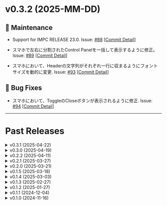 <!-- TEMPLATE
# v0.0.0 (yyyy-mm-dd)
## 💥 Breaking
## 📝 Documentation
## 🚀 Performance
## 🌟 New Features
## 🐛 Bug Fixes
## 🔧 Maintenance
## ⛔️ Deprecated
## 🖼️ User Interface
+ commitMessage. Issue: #XX [[Commit Detail](https://github.com/akikuno/TSUMUGI-dev/commit/xxxxx)]
-->

<!-- = TODO ====
- Phenodigmを使って、ヒト疾患を関連付ける #87
- 遺伝子aが検索リストに出てこない #86
- binaryの表現型リストをアップロード #85
- deployコードの一元化 #84
- Enable the exclusion or extraction of specific phenotypes from the network #36
-->

<!-- ############################################################ # -->

# v0.3.2 (2025-MM-DD)

## 🔧 Maintenance

+ Support for IMPC RELEASE 23.0. Issue: [#88](https://github.com/akikuno/TSUMUGI-dev/issues/88) [[Commit Detail](https://github.com/akikuno/TSUMUGI-dev/commit/e0dbbfce604394e66c2d71049560e42f41030947)]

+ スマホで左右に分割されたControl Panelを一括して表示するように修正。Issue: [#89](https://github.com/akikuno/TSUMUGI-dev/issues/89) [[Commit Detail](https://github.com/akikuno/TSUMUGI-dev/commit/73da4c4774062f836ff187ad7e2b1494bbf203c6)]

+ スマホにおいて、Headerの文字列がそれぞれ一行に収まるようにフォントサイズを動的に変更. Issue: [#93](https://github.com/akikuno/TSUMUGI-dev/issues/93) [[Commit Detail](https://github.com/akikuno/TSUMUGI-dev/commit/ab26c11232ffa56ed316a8658403b5a767756a8f)]

## 🐛 Bug Fixes

+ スマホにおいて、ToggleのCloseボタンが表示されるように修正. Issue: [#94](https://github.com/akikuno/TSUMUGI-dev/issues/94) [[Commit Detail](https://github.com/akikuno/TSUMUGI-dev/commit/73da4c4774062f836ff187ad7e2b1494bbf203c6)]


-------------------------------------------------------------

# Past Releases

<!-- =============================================================
<details>
<summary> v0.X.X (2025-MM-DD) </summary>

</details>
============================================================= -->

<details>
<summary> v0.3.1 (2025-04-22) </summary>

## 🖼️ User Interface

- The user-specified phenotype is now always displayed, regardless of filter settings  
  Issue [#80](https://github.com/akikuno/TSUMUGI-dev/issues/80)  
  [[Commit Detail](https://github.com/akikuno/TSUMUGI-dev/commit/4195f75481040696fed366ab3f69b1742c233477)]

- Added TSUMUGI version information and a contact form to the footer  
  Issue [#79](https://github.com/akikuno/TSUMUGI-dev/issues/79)  
  [[Commit Detail](https://github.com/akikuno/TSUMUGI-dev/commit/4704544d9cbc2cf040f83c8f827c144501a76e73)]

## 🐛 Bug Fixes

- Ensured that all nodes and edges related to the target phenotype are properly displayed  
  Issue [#54](https://github.com/akikuno/TSUMUGI-dev/issues/54)  
  [[Commit Detail](https://github.com/akikuno/TSUMUGI-dev/commit/1f08e851bf1e9009d754cc5f5727f23c9f0901cb)]

- To prevent nodes from disappearing when adjusting the slider, the row with the largest absolute effect size (between Homo and Hetero) is now selected  
  Issue [#72](https://github.com/akikuno/TSUMUGI-dev/issues/72)  
  [[Commit Detail](https://github.com/akikuno/TSUMUGI-dev/commit/c5ed96555d5ed7aaf27778a35979b5938c2b4263)]

- `edgeMin` is now defined as the minimum edge size among edges connected to the target gene, similar to the `edgeMax` logic  
  Issue [#74](https://github.com/akikuno/TSUMUGI-dev/issues/74)  
  [[Commit Detail](https://github.com/akikuno/TSUMUGI-dev/commit/3fe449af554a382f3f6b4e3fd76fd0714c61adc0)]

- Nodes that do not contain the user-specified phenotype are now excluded from display  
  Issue [#54](https://github.com/akikuno/TSUMUGI-dev/issues/54)  
  [[Commit Detail](https://github.com/akikuno/TSUMUGI-dev/commit/1f08e851bf1e9009d754cc5f5727f23c9f0901cb)]

- Only edges between nodes that share two or more phenotypes are now visualized  
  Issue [#81](https://github.com/akikuno/TSUMUGI-dev/issues/81)  
  [[Commit Detail](https://github.com/akikuno/TSUMUGI-dev/commit/d6dc99c4afa4cc2617b3bbb92d7685e2ff9a9f85)]

- Fixed an issue where duplicate phenotypes were shown in tooltips  
  Issue [#82](https://github.com/akikuno/TSUMUGI-dev/issues/82)  
  [[Commit Detail](https://github.com/akikuno/TSUMUGI-dev/commit/f5ad91efbd5fdf774b6655e7bdfbf80bddbbedef)]

## 🔧 Maintenance

- Improved visibility in gene search by automatically centering and zooming in on the corresponding node  
  Issue [#78](https://github.com/akikuno/TSUMUGI-dev/issues/78)  
  [[Commit Detail](https://github.com/akikuno/TSUMUGI-dev/commit/bbc6f00c6d6586a838003b7cfd2570a06ef2fd10)]

</details>

<details>
<summary> v0.3.0 (2025-04-19) </summary>

## 💥 Breaking

+ Annotate the four life stages: Embryo, Early, Interval, and Late. Issue [#20](https://github.com/akikuno/TSUMUGI-dev/issues/20).
  + [[Commit Detail](https://github.com/akikuno/TSUMUGI-dev/commit/176847d10cee4d8b97d621df0c33f103a8ca185f)]
  + [[Commit Detail](https://github.com/akikuno/TSUMUGI-dev/commit/af287d8ae1867d9863c015d143a6dcade586b970)]

+ Set thresholds for visualization considering similarity. Issue [#77](https://github.com/akikuno/TSUMUGI-dev/issues/77). [[Commit Detail](https://github.com/akikuno/TSUMUGI-dev/commit/db661bb643df5772ad313ace24bb7063780920fc)].
  + Thanks to @aki2274 for reporting this issue!

+ Rename the header name `cluster` to `module` in the exported CSV. [[Commit Detail](https://github.com/akikuno/TSUMUGI-dev/commit/98ca5c486ae0825a6a027ca0497b3fe3ea170d73)].

## 📝 Documentation

+ Add documentation on how to load the last column (`List of shared phenotypes`) in `TSUMUGI_raw_data.csv.gz` as `list[str]`. [[Commit Detail](https://github.com/akikuno/TSUMUGI-dev/commit/bda251fa4630e220172f2046cb7702ef684c03bc)].

+ Add documentation of life stage. [[Commit Detail](https://github.com/akikuno/TSUMUGI-dev/commit/c0f4ae662fcca66d07a41c8d9a6d486432a7a78c)].


## 🖼️ User Interface

+ Organize the control panel. [[Commit Detail](https://github.com/akikuno/TSUMUGI-dev/commit/a755abe926ba72fc76895633a87a41dc62cc53e7)]

</details>

<details>
<summary> v0.2.2 (2025-04-11) </summary>

## 🖼️ User Interface

- Add support for smartphone operation.  
  [Commit Detail](https://github.com/akikuno/TSUMUGI-dev/commit/4b5ad78846fbbcca05d7626c900c7afa42360eab)

- Redesign the control panel for improved usability.  
  Issue: [#65](https://github.com/akikuno/TSUMUGI-dev/issues/65)  
  [Commit Detail](https://github.com/akikuno/TSUMUGI-dev/commit/ae7a9c1f80e2591a44a108605858258aebd5aea8)

## 📝 Documentation

- Publish a complete list of currently available phenotypes and genes.  
  Issue: [#34](https://github.com/akikuno/TSUMUGI-dev/issues/34)  
  [Commit Detail](https://github.com/akikuno/TSUMUGI-dev/commit/faa2b42eee54446d72c3c47acf9cdf6b04b5685c)

## 🔧 Maintenance

- Use `inherit` for tab button text color to ensure consistent appearance and prevent default blue styling on macOS.  
  Issue: [#67](https://github.com/akikuno/TSUMUGI-dev/issues/67)  
  [Commit Detail](https://github.com/akikuno/TSUMUGI-dev/commit/354b82cbb3200d164d5ff74878c5be74b8face07)

- Unify HTML templates for better maintainability.  
  Issue: [#68](https://github.com/akikuno/TSUMUGI-dev/issues/68)  
  [Commit Detail](https://github.com/akikuno/TSUMUGI-dev/pull/70)

- Unify JavaScript templates to reduce redundancy.  
  Issue: [#69](https://github.com/akikuno/TSUMUGI-dev/issues/69)  
  [Commit Detail](https://github.com/akikuno/TSUMUGI-dev/pull/73)

## 🐛 Bug Fixes

- Adjust the severity slider behavior to always keep at least one gene pair visible, even at minimum or maximum values.  
  Issue: [#72](https://github.com/akikuno/TSUMUGI-dev/issues/72)  
  [Commit Detail](https://github.com/akikuno/TSUMUGI-dev/commit/ce38b815c65db3a7e4c80191160fdd0aaa980944)

- Change the link button font color from blue to black (#333) on macOS for consistent styling.  
  Issue: [#67](https://github.com/akikuno/TSUMUGI-dev/issues/67)  
  [Commit Detail](https://github.com/akikuno/TSUMUGI-dev/commit/5242c14be4bb41ec3f6b67a0357759922ae5add0)

</details>



<details>
<summary> v0.2.1 (2025-03-27) </summary>


## 📝 Documentation

+ Add documentation (README.md and README_JP.md). Issue [#60](https://github.com/akikuno/TSUMUGI-dev/issues/60) [[Commit Detail](https://github.com/akikuno/TSUMUGI-dev/pull/66)]

## 🌟 New Features

+ Add a Google Form to allow anyone to submit inquiries. [[Commit Detail](https://github.com/akikuno/TSUMUGI-dev/commit/2db865949eb63716e8243ae0f998da6f45110731)]

+ Add a search box for a gene symbol in the network Issue. [#30](https://github.com/akikuno/TSUMUGI-dev/issues/30) [[Commit Detail](https://github.com/akikuno/TSUMUGI-dev/commit/afa6a262cbae45bca77426698fa1ea04ffa9214e)]
## 🐛 Bug Fixes

+ Modified to ensure that the Submit button is definitely disabled when the input is empty. Issue: [#61](https://github.com/akikuno/TSUMUGI-dev/issues/61) [[Commit Detail](https://github.com/akikuno/TSUMUGI-dev/commit/06641db2d7d1acacc97237a1515403394ef17283)]

+ Phenotypes for which no phenotype-similar gene groups were detected have been removed from `available_mp_terms.json` to prevent them from being selected. Issue: [#58](https://github.com/akikuno/TSUMUGI-dev/issues/58) [[Commit Detail](https://github.com/akikuno/TSUMUGI-dev/commit/31712b028108f1b1daf696f873f95c447deb118e)]

+ Fixed a bug where target genes disappeared when increasing the slider threshold in "Gene". Issue: [#63](https://github.com/akikuno/TSUMUGI-dev/issues/63) [[Commit Detail](https://github.com/akikuno/TSUMUGI-dev/commit/8fa8f8539351e598abf6d888293a4cd1b15b1ba0)]


## 🖼️ User Interface

+ Improve the visibility of the top page tab. Issue: [#59](https://github.com/akikuno/TSUMUGI-dev/issues/59) [[Commit Detail](https://github.com/akikuno/TSUMUGI-dev/commit/9d9ea23cadbe1883983e78efe3702ff7a69efe33)]

</details>


<details>
<summary> v0.2.0 (2025-03-21) </summary>

- Allow users to input their intended gene lists. Issue #42 [[Commit Detail](https://github.com/akikuno/TSUMUGI-dev/commit/a6850985c98941e7fbb3b992226eb7c755c6e7b2)]

## 🐛 Bug Fixes

+ Fix a bug where gene links led to [Page Not Found](https://www.mousephenotype.org/data/genes). Issue: #53 [[Commit Detail](https://github.com/akikuno/TSUMUGI-dev/commit/fdacb58db89cf99c84a597cc85e0919152c4d2fa)]

## 🔧 Maintenance

+ Use the latest IMPC [Release-22.1 (2024-12-11)](https://ftp.ebi.ac.uk/pub/databases/impc/all-data-releases/release-22.1/)

</details>

<details>
<summary> v0.1.5 (2025-03-18) </summary>

## 🔧 Maintenance

- The previously separated `phenotypeForm` and `geneForm` have been unified. [[Commit Detail](https://github.com/akikuno/TSUMUGI-dev/commit/a07aa8a47540f6e6bd54ca2bbaa6f3cb315b0e79)]

- For code reusability, the function has been moved to an external module.
  - Add `data_loader.js`. [[Commit Detail](https://github.com/akikuno/TSUMUGI-dev/commit/2898ab252606f78a01266fd324df3ca8fe045c90)]

## 🖼️ User Interface

- `searchForm` has been repositioned at the top and made scrollable when necessary to prevent it from being cut off on smaller screens. [[Commit Detail](https://github.com/akikuno/TSUMUGI-dev/commit/ab9ec38553be0dcd17c7dc9ae8c301ed1e5f48ab)]

- Make the favicon display correctly in Firefox. [[Commit Detail](https://github.com/akikuno/TSUMUGI-dev/commit/4b336a91b4d7c81403770a69d2a40ec0bb21407a)]

</details>
<!-- ============================================================= -->


<details>
<summary> v0.1.4 (2025-03-03) </summary>

## 🐛 Bug Fixes

- Fix to show sliders for phenotype severity. [[Commit Detail](https://github.com/akikuno/TSUMUGI-dev/commit/311a708d9da6fe8947bda1e4ca1fba29dc0df428)]

## 🔧 Maintenance

- Ensure that the line endings of the raw data are LF. Issue: #50 [[Commit Detail](https://github.com/akikuno/TSUMUGI-dev/commit/e70752a95c26f79b34699850163eb8ff9920bb7e)]

- For code reusability, the function has been moved to an external module.
  - Add `tooltips.js`, `value_scaler.js`, and `exporter.js`. [[Commit Detail](https://github.com/akikuno/TSUMUGI-dev/commit/250adf33792eac77d1a08c0ab5f84da3cf827571)]
  - Add `components.js`. [[Commit Detail](https://github.com/akikuno/TSUMUGI-dev/commit/20c1910630cf13b42555d32c2b5349f156809725)]
  - Add `filteres.js`.

</details>


<details>
<summary> v0.1.3 (2025-02-27) </summary>

## 💥 Breaking

- Change URL from [LARC server](https://www.md.tsukuba.ac.jp/LabAnimalResCNT/TSUMUGI/) to [Github Pages](https://larc-tsukuba.github.io/tsumugi/). Issue: [#49](https://github.com/akikuno/TSUMUGI-dev/issues/49) [[Commit Detail](https://github.com/akikuno/TSUMUGI-dev/commit/c434cf09b778f4cc33bdb31bed6da9a52461a53f)]

## 🌟 New Features

- Add checkbox of genotype and sex specificity. Issue: [#22](https://github.com/akikuno/TSUMUGI-dev/issues/22) [[Commit Detail](https://github.com/akikuno/TSUMUGI-dev/commit/d165390dfc2022bf4b55a49051f939c884a4c2c0)]

- Add `Download raw data` button for re-use of the TSUMUGI data. Issue: [#47](https://github.com/akikuno/TSUMUGI-dev/issues/47) [[Commit Detail](https://github.com/akikuno/TSUMUGI-dev/commit/d4f89f191a3e7edca4123307044149a54b2d0434)]

## 🖼️ User Interface

- Modify the slider text and numbers to be displayed in a single column. [[Commit Detail](https://github.com/akikuno/TSUMUGI-dev/commit/f08ddd42691819dd28b821f4b9dc836c5184c066)]

- Hide the Phenotype severity slider if the phenotype is binary (all effect sizes are 1). Issue [#46](https://github.com/akikuno/TSUMUGI-dev/issues/46) [[Commit Detail](https://github.com/akikuno/TSUMUGI-dev/commit/5d5d6a9ba7462fcb31ed746e01de503917577089)]

## 🔧 Maintenanc

- Add a function to manage the completion of data retrieval. [[Commit Detail](https://github.com/akikuno/TSUMUGI-dev/commit/ac15868ee42703256c5721954f4cc3bb7dcb7d07)]

- Download Raw data from CloudFlare R2 repository. Issue: [#47](https://github.com/akikuno/TSUMUGI-dev/issues/47) [[Commit Detail](https://github.com/akikuno/TSUMUGI-dev/commit/d5b38d2069b559888b37acd5dbd5660972dd7230)]

- Use a directory structure that separates Data and Frontend. Issue: [#48](https://github.com/akikuno/TSUMUGI-dev/issues/48) [[Commit Detail](https://github.com/akikuno/TSUMUGI-dev/commit/1f7a2e5a70e6a4b7177a7b591adac8e4de5c16bd)]


</details>


<details>
<summary> v0.1.2 (2025-01-27) </summary>

## 🌟 New Features

+ Specify Homo, Hetero, or Hemi for each phenotype. Issue: #38 [[Commit Detail](https://github.com/akikuno/TSUMUGI-dev/commit/b8cc572bc94da4796e53f8783fb4d1e862de3bf3)]

+ Indicate whether each phenotype is male- or female-specific. Issue: #22 [[Commit Detail](https://github.com/akikuno/TSUMUGI-dev/commit/42187872c7b1feae2bc6b4b0495a316cb9fbae00)]

## 🖼️ User Interface

+ Setting up OGP Issue: #40 [[Commit Detail](https://github.com/akikuno/TSUMUGI-dev/commit/2bf3c993642963ca39f3e8dd4a2d25ea1c7b3f32)]

## 🐛 Bug Fixes

+ The number of nodes was set to 200 (arbitrary) because too many nodes would make rendering impossible. Issue: #45 [[Commit Detail](https://github.com/akikuno/TSUMUGI-dev/commit/0212b6077fda7940f24b9e771a99f5b075c2fb21)]. Many thanks to Dr. Hayate Suzuki (University of Tsukuba) for reporting this issue!


 ## 🔧 Maintenance

+ Compress JSON files with Gzip to reduce server usage. Issue: #24 [[Commit Detail](https://github.com/akikuno/TSUMUGI-dev/commit/e1efc726b9beb5b4dc5dd2d6b785f1e9bf24c1ce)]

</details>


<details>
<summary>v0.1.1 (2024-12-04)</summary>

## 💥 Breaking

+ Use updated release of IMPC v22.0. Issue: #33 [[Commit Detail](https://github.com/akikuno/TSUMUGI-dev/commit/1bbb56f05bcc47fef21b0e3004f3fb283f425373)]

## 🖼️ User Interface

+ Change the placeholder of TSUMUGI. Issue: #32 [[Commit Detail](https://github.com/akikuno/TSUMUGI-dev/commit/5a1bc947321d5ccb781598fa2ec14731709536e8)]

+ Change "Similarity of accessory phenotypes" and "Severity of target phenotype" to "Phenotypes similarity" and "Phenotype severity". Issue: #35 [[Commit Detail](https://github.com/akikuno/TSUMUGI-dev/commit/48ffcb470c2ab6d77b9b5074ef3cbbb2a1726abd)]

## 🔧 Maintenance

+ Decompose Cytoscape's Tooltip handler into functions for each element. [[Commit Detail](https://github.com/akikuno/TSUMUGI-dev/commit/6482e5ba1cdc7861cb4b24663ea538588df651a7)]

+ Change the directory name from `web` to `TSUMUGI` Issue: #31 [[Commit Detail](https://github.com/akikuno/TSUMUGI-dev/commit/64266cbf323ae78ff969fd5d4484691cfa8e0c63)]

</details>

<details>
<summary> v0.1.0 (2024-11-16) </summary>
+ Genes of interest can now be selected. Issue: #11
</details>
